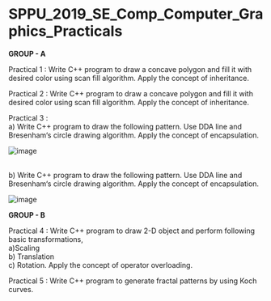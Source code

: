 # SPPU_2019_SE_Comp_Computer_Graphics_Practicals

**GROUP - A**

Practical 1 : Write C++ program to draw a concave polygon and fill it with desired color using scan fill algorithm. Apply the concept of inheritance.

Practical 2 : Write C++ program to draw a concave polygon and fill it with desired color using scan fill algorithm. Apply the concept of inheritance.

Practical 3 : 
<br>a)	Write C++ program to draw the following pattern. Use DDA line and Bresenham‘s circle
drawing algorithm. Apply the concept of encapsulation.

![image](https://github.com/aarushi-taori/SPPU_2019_SE_Comp_Computer_Graphics_Practicals/assets/113369937/ebf6fa1b-8443-4904-956c-9404f062e2fc)

<br>b)	Write C++ program to draw the following pattern. Use DDA line and Bresenham‘s circle
drawing algorithm. Apply the concept of encapsulation.

![image](https://github.com/aarushi-taori/SPPU_2019_SE_Comp_Computer_Graphics_Practicals/assets/113369937/4264123e-9852-4fc2-9e2a-4e791468df1c)

**GROUP - B**

Practical 4 : Write C++ program to draw 2-D object and perform following basic transformations, <br>a)Scaling
<br>b) Translation <br>c) Rotation. Apply the concept of operator overloading.

Practical 5 : Write C++ program to generate fractal patterns by using Koch curves.

